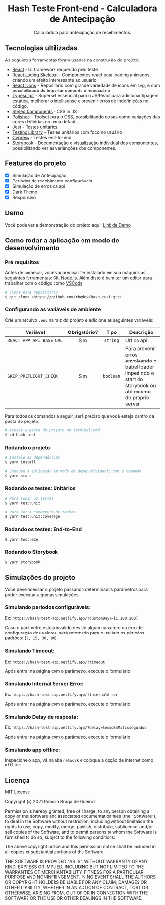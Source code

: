 <h1 align="center"> Hash Teste Front-end - Calculadora de Antecipação</h1>

<p align="center">Calculadora para antecipação de recebimentos.</p>

## Tecnologias ultilizadas

As seguintes ferramentas foram usadas na construção do projeto:

* [React](https://reactjs.org/) - UI framework requerido pelo teste
* [React Loding Skeleton](https://github.com/dvtng/react-loading-skeleton#readme) - Componentes react para loading animados, criando um efeito interessante ao usuário
* [React Icons](https://react-icons.github.io/react-icons/) - Repositório com grande variedade de icons em svg, e com possibilidade de importar somente o necessário
* [Typescript](https://www.typescriptlang.org/) - Superset essencial para o JS/React para adicionar tipagem estática, melhorar o intellisense e prevenir erros de indefinições no código.
* [Styled Components](https://styled-components.com/) - CSS in JS
* [Polished](https://polished.js.org/) - Toolset para o CSS, possibilitando coisas como variações das cores definidas no tema default.
* [Jest](https://jestjs.io/) - Testes unitários
* [Testing Library](https://testing-library.com/) - Testes unitários com foco no usuário
* [Cypress](https://www.cypress.io/) - Testes end-to-end
* [Storybook](https://storybook.js.org/) - Documentação e visualização individual dos componentes, possibilitando ver as varianções dos componentes.


## Features do projeto
- [x] Simulação de Antecipação
- [x] Períodos de recebimento configuráveis
- [x] Simulação de erros da api
- [x] Dark Theme
- [x] Responsivo

## Demo
Você pode ver a demonstração do projeto aqui: [Link da Demo](https://hash-test-app.netlify.app/)

## Como rodar a aplicação em modo de desenvolvimento

### Pré requisitos
Antes de começar, você vai precisar ter instalado em sua máquina as seguintes ferramentas:
[Git](https://git-scm.com), [Node.js](https://nodejs.org/en/). 
Além disto é bom ter um editor para trabalhar com o código como [VSCode](https://code.visualstudio.com/)

```bash
# Clone este repositório
$ git clone <https://github.com/rbqdev/hash-test.git>
```

### Configurando as variáveis de ambiente

Crie um arquivo `.env` na raiz do projeto e adicione as seguintes variáveis:

| Variável       | Obrigatório? | Tipo  | Descrição |       
| ------------- |:-------------:|:-------------:| -------------|
| `REACT_APP_API_BASE_URL`     | Sim | `string` | Url da api |
| `SKIP_PREFLIGHT_CHECK`      | Sim  | `boolean` | Para prevenir erros envolvendo o babel loader impedindo o start do storybook ou até mesmo do proprio server |

Para todos os comandos a seguir, será preciso que você esteja dentro da pasta do projeto:
```bash
# Acesse a pasta do projeto no terminal/cmd
$ cd hash-test
```

### Rodando o projeto
```bash
# Instale as dependências
$ yarn install

# Execute a aplicação em modo de desenvolvimento com o comando
$ yarn start
```

### Rodando os testes: Unitários
```bash
# Para rodar os testes
$ yarn test:unit

# Para ver a cobertura de testes
$ yarn test:unit:coverage
```
### Rodando os testes: End-to-End
```bash
$ yarn test:e2e
```
### Rodando o Storybook
```bash
$ yarn storybook
```

## Simulações do projeto

Você deve acessar o projeto passando determinados parâmetros para poder executar algumas simulações.


### Simulando periodos configuráveis:

Ex: `https://hash-test-app.netlify.app/?customDays=[1,100,200]`
 
Caso o parâmetro esteja inválido devido algum caractere ou erro de configuração dos valores, será retornado para o usuário os périodos padrões: `[1, 15, 30, 90]`

### Simulando Timeout:

Ex: `https://hash-test-app.netlify.app/?timeout`

Após entrar na página com o parâmetro, execute o formulário

### Simulando Internal Server Error:

Ex: `https://hash-test-app.netlify.app/?internalError`

Após entrar na página com o parâmetro, execute o formulário

### Simulando Delay de resposta:

Ex: `https://hash-test-app.netlify.app/?delay=tempoEmMilissegundos`

Após entrar na página com o parâmetro, execute o formulário

### Simulando app offline:

Inspecione o app, vá na aba `network` e coloque a opção de internet como `offline`

## Licença

MIT License

Copyright (c) 2021 Robson Braga de Queiroz 

Permission is hereby granted, free of charge, to any person obtaining a copy
of this software and associated documentation files (the "Software"), to deal
in the Software without restriction, including without limitation the rights
to use, copy, modify, merge, publish, distribute, sublicense, and/or sell
copies of the Software, and to permit persons to whom the Software is
furnished to do so, subject to the following conditions:

The above copyright notice and this permission notice shall be included in all
copies or substantial portions of the Software.

THE SOFTWARE IS PROVIDED "AS IS", WITHOUT WARRANTY OF ANY KIND, EXPRESS OR
IMPLIED, INCLUDING BUT NOT LIMITED TO THE WARRANTIES OF MERCHANTABILITY,
FITNESS FOR A PARTICULAR PURPOSE AND NONINFRINGEMENT. IN NO EVENT SHALL THE
AUTHORS OR COPYRIGHT HOLDERS BE LIABLE FOR ANY CLAIM, DAMAGES OR OTHER
LIABILITY, WHETHER IN AN ACTION OF CONTRACT, TORT OR OTHERWISE, ARISING FROM,
OUT OF OR IN CONNECTION WITH THE SOFTWARE OR THE USE OR OTHER DEALINGS IN THE
SOFTWARE.

